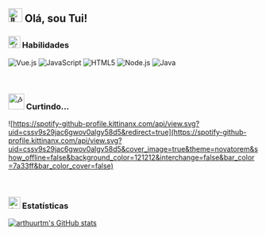 <h2>
  <img src="https://fonts.gstatic.com/s/e/notoemoji/latest/1f44b/512.gif" alt="👋" width="28" height="28">
  Olá, sou Tui!
</h2>

<h3>
  <img src="https://fonts.gstatic.com/s/e/notoemoji/latest/2604_fe0f/512.gif" alt="☄" width="24" height="24">
  Habilidades
</h3>

<p>
  <img alt="Vue.js" src="https://img.shields.io/badge/vuejs-%2335495e.svg?style=for-the-badge&logo=vuedotjs&logoColor=%234FC08D"/>
  <img alt="JavaScript" src="https://img.shields.io/badge/JavaScript-F7DF1E.svg?style=for-the-badge&logo=javascript&logoColor=black"/>
  <img alt="HTML5" src="https://img.shields.io/badge/HTML5-E34F26.svg?style=for-the-badge&logo=html5&logoColor=white"/>
  <img alt="Node.js" src="https://img.shields.io/badge/Node.js-43853D.svg?style=for-the-badge&logo=node.js&logoColor=white"/>
  <img alt="Java" src="https://img.shields.io/badge/Java-%23ED8B00.svg?style=for-the-badge&logo=openjdk&logoColor=white"/>
</p>

<br>

<h3>
  <img src="https://fonts.gstatic.com/s/e/notoemoji/latest/1f3b6/512.gif" alt="🎶" width="32" height="32">
  Curtindo...
</h3>

![https://spotify-github-profile.kittinanx.com/api/view.svg?uid=cssv9s29jac6gwov0algy58d5&redirect=true](https://spotify-github-profile.kittinanx.com/api/view.svg?uid=cssv9s29jac6gwov0algy58d5&cover_image=true&theme=novatorem&show_offline=false&background_color=121212&interchange=false&bar_color=7a33ff&bar_color_cover=false)

<br>

<h3>
  <img src="https://fonts.gstatic.com/s/e/notoemoji/latest/1f4a1/512.gif" alt="💡" width="24" height="24">
  Estatísticas
</h3>

[![arthuurtm's GitHub stats](https://github-readme-stats.vercel.app/api?username=arthuurtm&show_icons=true&hide_title=true&include_all_commits=true&count_private=true&theme=tokyonight)](https://github.com/anuraghazra/github-readme-stats)
